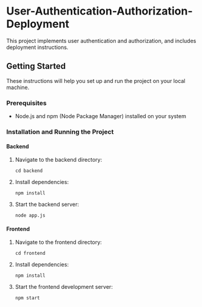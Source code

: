 # User-Authentication-Authorization-Deployment

This project implements user authentication and authorization, and includes deployment instructions.

## Getting Started

These instructions will help you set up and run the project on your local machine.

### Prerequisites

- Node.js and npm (Node Package Manager) installed on your system

### Installation and Running the Project

#### Backend

1. Navigate to the backend directory:
   ```
   cd backend
   ```

2. Install dependencies:
   ```
   npm install
   ```

3. Start the backend server:
   ```
   node app.js
   ```

#### Frontend

1. Navigate to the frontend directory:
   ```
   cd frontend
   ```

2. Install dependencies:
   ```
   npm install
   ```

3. Start the frontend development server:
   ```
   npm start
   ```

